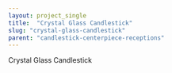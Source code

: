 ```yaml
---
layout: project_single
title:  "Crystal Glass Candlestick"
slug: "crystal-glass-candlestick"
parent: "candlestick-centerpiece-receptions"
---
```

Crystal Glass Candlestick
